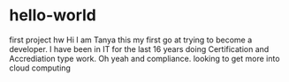 # hello-world
first project hw
Hi I am Tanya this my first go at trying to become a developer.
I have been in IT for the last 16 years doing Certification and Accrediation type work.
Oh yeah and compliance. 
looking to get more into cloud computing
